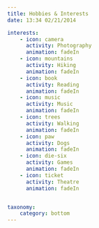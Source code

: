```yaml
---
title: Hobbies & Interests
date: 13:34 02/21/2014 

interests:
    - icon: camera
      activity: Photography
      animation: fadeIn
    - icon: mountains
      activity: Hiking
      animation: fadeIn  
    - icon: book
      activity: Reading
      animation: fadeIn   
    - icon: music
      activity: Music
      animation: fadeIn   
    - icon: trees
      activity: Walking
      animation: fadeIn    
    - icon: paw
      activity: Dogs
      animation: fadeIn    
    - icon: die-six
      activity: Games
      animation: fadeIn  
    - icon: ticket
      activity: Theatre
      animation: fadeIn   


taxonomy:
    category: bottom
---
```

